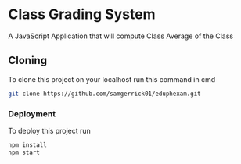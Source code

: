
# Class Grading System 

A JavaScript Application that will compute Class Average of the Class

## Cloning

To clone this project on your localhost run this command in cmd

```bash
git clone https://github.com/samgerrick01/eduphexam.git
```

### Deployment

To deploy this project run

```bash
npm install
npm start
```

